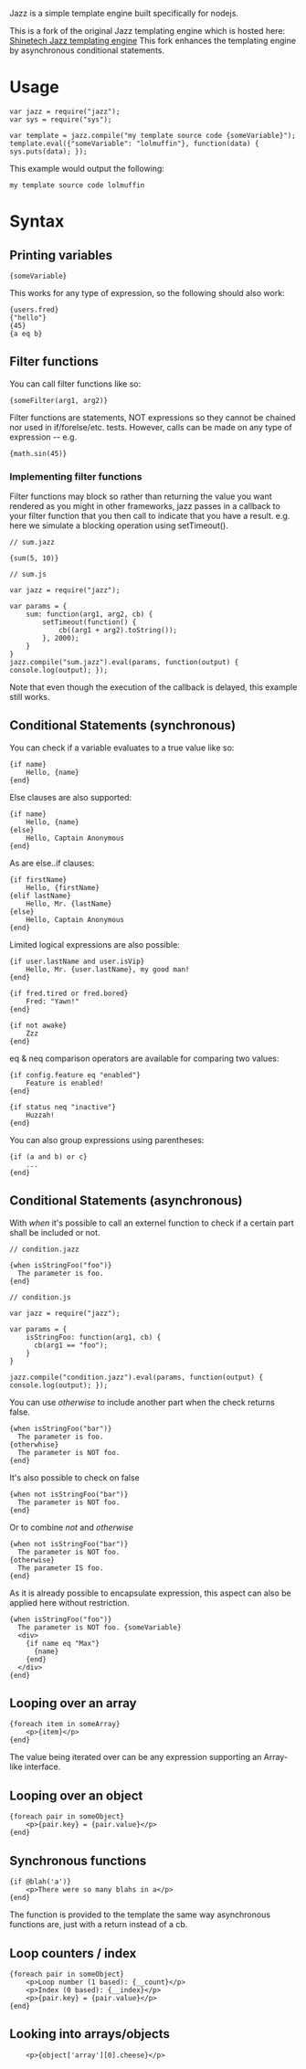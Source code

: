 Jazz is a simple template engine built specifically for nodejs.

This is a fork of the original Jazz templating engine which is hosted here: [Shinetech Jazz templating engine](https://github.com/shinetech/jazz)
This fork enhances the templating engine by asynchronous conditional statements.

# Usage

    var jazz = require("jazz");
    var sys = require("sys");
    
    var template = jazz.compile("my template source code {someVariable}");
    template.eval({"someVariable": "lolmuffin"}, function(data) { sys.puts(data); });

This example would output the following:

    my template source code lolmuffin

# Syntax

## Printing variables

    {someVariable}

This works for any type of expression, so the following should also work:

    {users.fred}
    {"hello"}
    {45}
    {a eq b}

## Filter functions

You can call filter functions like so:

    {someFilter(arg1, arg2)}

Filter functions are statements, NOT expressions so they cannot be chained
nor used in if/forelse/etc. tests. However, calls can be made on any type
of expression -- e.g.

    {math.sin(45)}

### Implementing filter functions

Filter functions may block so rather than returning the value you want
rendered as you might in other frameworks, jazz passes in a callback to
your filter function that you then call to indicate that you have a
result. e.g. here we simulate a blocking operation using setTimeout().

    // sum.jazz

    {sum(5, 10)}

    // sum.js

    var jazz = require("jazz");

    var params = {
        sum: function(arg1, arg2, cb) {
            setTimeout(function() {
                cb((arg1 + arg2).toString());
            }, 2000);
        }
    }
    jazz.compile("sum.jazz").eval(params, function(output) { console.log(output); });

Note that even though the execution of the callback is delayed, this example still
works.

## Conditional Statements (synchronous)

You can check if a variable evaluates to a true value like so:

    {if name}
        Hello, {name}
    {end}

Else clauses are also supported:

    {if name}
        Hello, {name}
    {else}
        Hello, Captain Anonymous
    {end}

As are else..if clauses:

    {if firstName}
        Hello, {firstName}
    {elif lastName}
        Hello, Mr. {lastName}
    {else}
        Hello, Captain Anonymous
    {end}

Limited logical expressions are also possible:

    {if user.lastName and user.isVip}
        Hello, Mr. {user.lastName}, my good man!
    {end}

    {if fred.tired or fred.bored}
        Fred: "Yawn!"
    {end}

    {if not awake}
        Zzz
    {end}

eq & neq comparison operators are available for comparing two values:

    {if config.feature eq "enabled"}
        Feature is enabled!
    {end}

    {if status neq "inactive"}
        Huzzah!
    {end}

You can also group expressions using parentheses:

    {if (a and b) or c}
        ...
    {end}

## Conditional Statements (asynchronous)

With _when_ it's possible to call an externel function to check if a certain part shall be included or not.

    // condition.jazz

    {when isStringFoo("foo")}
      The parameter is foo.
    {end}

    // condition.js

    var jazz = require("jazz");

    var params = {
        isStringFoo: function(arg1, cb) {
          cb(arg1 == "foo");
        }
    }

    jazz.compile("condition.jazz").eval(params, function(output) { console.log(output); });

You can use _otherwise_ to include another part when the check returns false.

    {when isStringFoo("bar")}
      The parameter is foo.
    {otherwhise}
      The parameter is NOT foo.
    {end}

It's also possible to check on false

    {when not isStringFoo("bar")}
      The parameter is NOT foo.
    {end}

Or to combine _not_ and _otherwise_

    {when not isStringFoo("bar")}
      The parameter is NOT foo.
    {otherwise}
      The parameter IS foo.
    {end}

As it is already possible to encapsulate expression, this aspect can also be applied here without restriction.

    {when isStringFoo("foo")}
      The parameter is NOT foo. {someVariable}
      <div>
        {if name eq "Max"}
          {name}
        {end}
      </div>
    {end}

## Looping over an array

    {foreach item in someArray}
        <p>{item}</p>
    {end}


The value being iterated over can be any expression supporting
an Array-like interface.

## Looping over an object

    {foreach pair in someObject}
        <p>{pair.key} = {pair.value}</p>
    {end}

## Synchronous functions

    {if @blah('a')}
        <p>There were so many blahs in a</p>
    {end}

The function is provided to the template the same way asynchronous functions are, just with a return instead of a cb.

## Loop counters / index

    {foreach pair in someObject}
        <p>Loop number (1 based): {__count}</p>
        <p>Index (0 based): {__index}</p>
        <p>{pair.key} = {pair.value}</p>
    {end}

## Looking into arrays/objects

        <p>{object['array'][0].cheese}</p>
